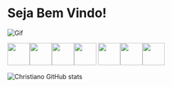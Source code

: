 
# Seja Bem Vindo!

![Gif](https://media3.giphy.com/media/v1.Y2lkPTZjMDliOTUyMWI3dG95dzdxcmtrMzZtZXZ4aThicmNydG14NjdlMGdlZHEzbHJxNyZlcD12MV9naWZzX3NlYXJjaCZjdD1n/n1dFDLwXu4Qkwy7OJ0/200.gif)

<img src="https://cdn.jsdelivr.net/gh/devicons/devicon@latest/icons/azuresqldatabase/azuresqldatabase-original.svg" width="50px"><img src="https://cdn.jsdelivr.net/gh/devicons/devicon@latest/icons/python/python-original.svg" width="50px"><img src="https://cdn.jsdelivr.net/gh/devicons/devicon@latest/icons/javascript/javascript-original.svg" width="50px"><img src="https://cdn.jsdelivr.net/gh/devicons/devicon@latest/icons/nodejs/nodejs-original-wordmark.svg" width="50px">
<img src="https://cdn.jsdelivr.net/gh/devicons/devicon@latest/icons/django/django-plain-wordmark.svg" width="50px"><img src="https://cdn.jsdelivr.net/gh/devicons/devicon@latest/icons/html5/html5-original.svg" width="50px"><img src="https://cdn.jsdelivr.net/gh/devicons/devicon@latest/icons/css3/css3-original.svg" width="50px">

![Christiano GitHub stats](https://github-readme-stats.vercel.app/api?username=ChristianoEffgenMoises&show_icons=true&theme=tokyonight)
